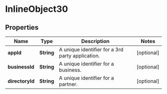 

# InlineObject30


## Properties

Name | Type | Description | Notes
------------ | ------------- | ------------- | -------------
**appId** | **String** | A unique identifier for a 3rd party application.  |  [optional]
**businessId** | **String** | A unique identifier for a business. |  [optional]
**directoryId** | **String** | A unique identifier for a partner. |  [optional]



